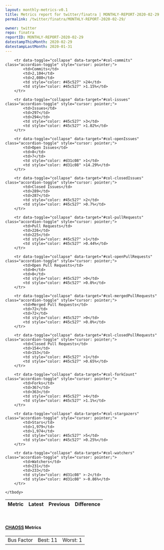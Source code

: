 ```yaml
---
layout: monthly-metrics-v0.1
title: Metrics report for twitter/finatra | MONTHLY-REPORT-2020-02-29 | 2020-02-29
permalink: /twitter/finatra/MONTHLY-REPORT-2020-02-29/

owner: twitter
repo: finatra
reportID: MONTHLY-REPORT-2020-02-29
datestampThisMonth: 2020-02-29
datestampLastMonth: 2020-01-31
---
```



<table class="table table-condensed" style="border-collapse:collapse;">
    <thead>
    <tr>
        <th>Metric</th>
        <th>Latest</th>
        <th>Previous</th>
        <th colspan="2" style="text-align: center;">Difference</th>
    </tr>
    </thead>
    <tbody>

        <tr data-toggle="collapse" data-target="#col-commits" class="accordion-toggle" style="cursor: pointer;">
            <td>Commits</td>
            <td>2,104</td>
            <td>2,080</td>
            <td style="color: #45c527" >24</td>
            <td style="color: #45c527" >1.15%</td>
        </tr>
        
        <tr data-toggle="collapse" data-target="#col-issues" class="accordion-toggle" style="cursor: pointer;">
            <td>Issues</td>
            <td>297</td>
            <td>294</td>
            <td style="color: #45c527" >3</td>
            <td style="color: #45c527" >1.02%</td>
        </tr>
        
        <tr data-toggle="collapse" data-target="#col-openIssues" class="accordion-toggle" style="cursor: pointer;">
            <td>Open Issues</td>
            <td>8</td>
            <td>7</td>
            <td style="color: #d31c08" >1</td>
            <td style="color: #d31c08" >14.29%</td>
        </tr>
        
        <tr data-toggle="collapse" data-target="#col-closedIssues" class="accordion-toggle" style="cursor: pointer;">
            <td>Closed Issues</td>
            <td>289</td>
            <td>287</td>
            <td style="color: #45c527" >2</td>
            <td style="color: #45c527" >0.7%</td>
        </tr>
        
        <tr data-toggle="collapse" data-target="#col-pullRequests" class="accordion-toggle" style="cursor: pointer;">
            <td>Pull Requests</td>
            <td>226</td>
            <td>225</td>
            <td style="color: #45c527" >1</td>
            <td style="color: #45c527" >0.44%</td>
        </tr>
        
        <tr data-toggle="collapse" data-target="#col-openPullRequests" class="accordion-toggle" style="cursor: pointer;">
            <td>Open Pull Requests</td>
            <td>0</td>
            <td>0</td>
            <td style="color: #45c527" >0</td>
            <td style="color: #45c527" >0.0%</td>
        </tr>
        
        <tr data-toggle="collapse" data-target="#col-mergedPullRequests" class="accordion-toggle" style="cursor: pointer;">
            <td>Merged Pull Requests</td>
            <td>72</td>
            <td>72</td>
            <td style="color: #45c527" >0</td>
            <td style="color: #45c527" >0.0%</td>
        </tr>
        
        <tr data-toggle="collapse" data-target="#col-closedPullRequests" class="accordion-toggle" style="cursor: pointer;">
            <td>Closed Pull Requests</td>
            <td>154</td>
            <td>153</td>
            <td style="color: #45c527" >1</td>
            <td style="color: #45c527" >0.65%</td>
        </tr>
        
        <tr data-toggle="collapse" data-target="#col-forkCount" class="accordion-toggle" style="cursor: pointer;">
            <td>Forks</td>
            <td>367</td>
            <td>363</td>
            <td style="color: #45c527" >4</td>
            <td style="color: #45c527" >1.1%</td>
        </tr>
        
        <tr data-toggle="collapse" data-target="#col-stargazers" class="accordion-toggle" style="cursor: pointer;">
            <td>Stars</td>
            <td>1,979</td>
            <td>1,974</td>
            <td style="color: #45c527" >5</td>
            <td style="color: #45c527" >0.25%</td>
        </tr>
        
        <tr data-toggle="collapse" data-target="#col-watchers" class="accordion-toggle" style="cursor: pointer;">
            <td>Watchers</td>
            <td>231</td>
            <td>233</td>
            <td style="color: #d31c08" >-2</td>
            <td style="color: #d31c08" >-0.86%</td>
        </tr>
        
    </tbody>
</table>
<br>
<h4><a target="_blank" href="https://chaoss.community/">CHAOSS</a> Metrics</h4>

<table class="table table-condensed" style="border-collapse:collapse;">
    <tbody>
        <td>Bus Factor</td>
        <td>Best: 11</td>
        <td>Worst: 1</td>
    </tbody>
</table>
